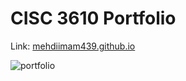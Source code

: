 # CISC 3610 Portfolio
Link: [mehdiimam439.github.io](https://mehdiimam439.github.io)

![portfolio](https://github.com/mehdiimam439/mehdiimam439.github.io/assets/60456257/d6a99858-7110-471b-8cbd-5f8d5e0c6fe1)
